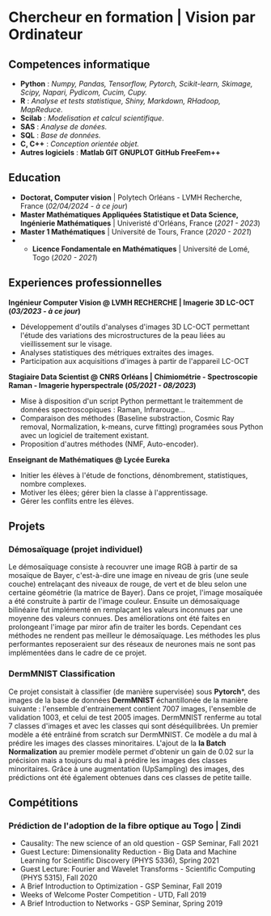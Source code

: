 # Chercheur en formation | Vision par Ordinateur

## Competences informatique
- **Python** :             _Numpy, Pandas, Tensorflow, Pytorch, Scikit-learn, Skimage, Scipy, Napari, Pydicom, Cucim, Cupy._
- **R** :                  _Analyse et tests statistique, Shiny, Markdown, RHadoop, MapReduce._
- **Scilab** :             _Modelisation et calcul scientifique_.
- **SAS** :                _Analyse de donées._
- **SQL** :               _Base de données._
- **C, C++** :            _Conception orientée objet._
- **Autres logiciels** : **Matlab  GIT  GNUPLOT  GitHub  FreeFem++**
    
## Education
- **Doctorat, Computer vision** | Polytech Orléans - LVMH Recherche, France (_02/04/2024 - à ce jour_)						       		
- **Master Mathématiques Appliquées Statistique et Data Science, Ingénierie Mathématiques**	| Univeristé d'Orléans, France (_2021 - 2023_)	 			        		
- **Master 1 Mathématiques** | Université de Tours, France (_2020 - 2021_)
- - **Licence Fondamentale en Mathématiques** | Université de Lomé, Togo (_2020 - 2021_)

## Experiences professionnelles
**Ingénieur Computer Vision @ LVMH RECHERCHE | Imagerie 3D LC-OCT (_03/2023 - à ce jour_)**

- Développement d'outils d'analyses d'images 3D LC-OCT permettant l'étude des variations des microstructures de la peau liées au vieillissement sur le visage.
- Analyses statistiques des métriques extraites des images.  
- Participation aux acquisitions d'images à partir de l'appareil LC-OCT
  
**Stagiaire Data Scientist @ CNRS Orléans | Chimiométrie - Spectroscopie Raman - Imagerie hyperspectrale (_05/2021 - 08/2023_)**
- Mise à disposition d'un script Python permettant le traitemment de données spectroscopiques : Raman, Infrarouge...
- Comparaison des méthodes (Baseline substraction, Cosmic Ray removal, Normalization, k-means, curve fitting) programées sous Python avec un logiciel de traitement existant.
- Proposition d'autres méthodes (NMF, Auto-encoder).
  
**Enseignant de Mathématiques @ Lycée Eureka**
- Initier les élèves à l'étude de fonctions, dénombrement, statistiques, nombre complexes.
- Motiver les élèes; gérer bien la classe à l'apprentissage.
- Gérer les conflits entre les élèves. 

## Projets
### Démosaïquage (projet individuel)
Le démosaïquage consiste à recouvrer une image RGB à partir de sa mosaïque de Bayer, c'est-à-dire une image en niveau de gris (une seule couche) entrelaçant des niveaux de rouge, de vert et de bleu selon une certaine géométrie (la matrice de Bayer).
Dans ce projet, l'image mosaïquée a été construite à partir de l'image couleur. Ensuite un démosaïquage bilinéaire fut implémenté en remplaçant les valeurs inconnues par une moyenne des valeurs connues. Des améliorations ont été faites en prolongeant l'image par miror afin de traiter les bords. 
Cependant ces méthodes ne rendent pas meilleur le démosaïquage. 
Les méthodes les plus performantes reposeraient sur des réseaux de neurones mais ne sont pas implémentées dans le cadre de ce projet.

### DermMNIST Classification
Ce projet consistait à classifier (de manière supervisée) sous **Pytorch***, des images de la base de données **DermMNIST** échantillonée de la manière suivante : l'ensemble d'entrainement contient 7007 images, l'ensemble de validation 1003, et celui de test 2005 images. DermMNIST renferme au total 7 classes d'images et avec les classes qui sont déséquilibrées. 
Un premier modèle a été entrâiné from scratch sur DermMNIST. Ce modèle a du mal à prédire les images des classes minoritaires. L'ajout de la **la Batch Normalization** au premier modèle permet d'obtenir un gain de 0.02 sur la précision mais a toujours du mal à prédire les images des classes minoritaires. Grâce à une augmentation (UpSampling) des images, des prédictions ont été également obtenues dans ces classes de petite taille. 

## Compétitions
### Prédiction de l'adoption de la fibre optique au Togo | Zindi
- Causality: The new science of an old question - GSP Seminar, Fall 2021
- Guest Lecture: Dimensionality Reduction - Big Data and Machine Learning for Scientific Discovery (PHYS 5336), Spring 2021
- Guest Lecture: Fourier and Wavelet Transforms - Scientific Computing (PHYS 5315), Fall 2020
- A Brief Introduction to Optimization - GSP Seminar, Fall 2019
- Weeks of Welcome Poster Competition - UTD, Fall 2019
- A Brief Introduction to Networks - GSP Seminar, Spring 2019


